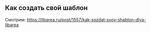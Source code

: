 ## Как создать свой шаблон

Смотрим: https://libarea.ru/post/1557/kak-sozdat-svoy-shablon-dlya-libarea